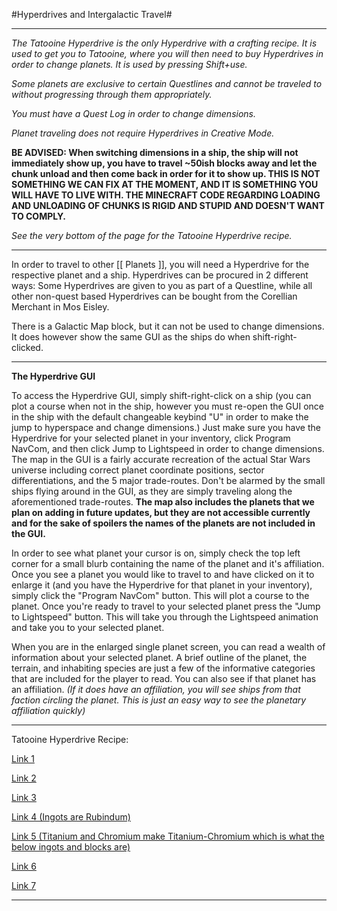 #Hyperdrives and Intergalactic Travel#

****

*The Tatooine Hyperdrive is the only Hyperdrive with a crafting recipe.  It is used to get you to Tatooine, where you will then need to buy Hyperdrives in order to change planets.  It is used by pressing Shift+use.*

*Some planets are exclusive to certain Questlines and cannot be traveled to without progressing through them appropriately.*

*You must have a Quest Log in order to change dimensions.*

*Planet traveling does not require Hyperdrives in Creative Mode.*

**BE ADVISED: When switching dimensions in a ship, the ship will not immediately show up, you have to travel ~50ish blocks away and let the chunk unload and then come back in order for it to show up.  THIS IS NOT SOMETHING WE CAN FIX AT THE MOMENT, AND IT IS SOMETHING YOU WILL HAVE TO LIVE WITH.  THE MINECRAFT CODE REGARDING LOADING AND UNLOADING OF CHUNKS IS RIGID AND STUPID AND DOESN'T WANT TO COMPLY.**

*See the very bottom of the page for the Tatooine Hyperdrive recipe.*

****

In order to travel to other [[ Planets ]], you will need a Hyperdrive for the respective planet and a ship.  Hyperdrives can be procured in 2 different ways:  Some Hyperdrives are given to you as part of a Questline, while all other non-quest based Hyperdrives can be bought from the Corellian Merchant in Mos Eisley.

There is a Galactic Map block, but it can not be used to change dimensions.  It does however show the same GUI as the ships do when shift-right-clicked.

****

**The Hyperdrive GUI**

To access the Hyperdrive GUI, simply shift-right-click on a ship  (you can plot a course when not in the ship, however you must re-open the GUI once in the ship with the default changeable keybind "U" in order to make the jump to hyperspace and change dimensions.)  Just make sure you have the Hyperdrive for your selected planet in your inventory, click Program NavCom, and then click Jump to Lightspeed in order to change dimensions.  The map in the GUI is a fairly accurate recreation of the actual Star Wars universe including correct planet coordinate positions, sector differentiations, and the 5 major trade-routes.  Don't be alarmed by the small ships flying around in the GUI, as they are simply traveling along the aforementioned trade-routes.  **The map also includes the planets that we plan on adding in future updates, but they are not accessible currently and for the sake of spoilers the names of the planets are not included in the GUI.**

In order to see what planet your cursor is on, simply check the top left corner for a small blurb containing the name of the planet and it's affiliation.  Once you see a planet you would like to travel to and have clicked on it to enlarge it (and you have the Hyperdrive for that planet in your inventory), simply click the "Program NavCom" button.  This will plot a course to the planet.  Once you're ready to travel to your selected planet press the "Jump to Lightspeed" button.  This will take you through the Lightspeed animation and take you to your selected planet.

When you are in the enlarged single planet screen, you can read a wealth of information about your selected planet.  A brief outline of the planet, the terrain, and inhabiting species are just a few of the informative categories that are included for the player to read.  You can also see if that planet has an affiliation. *(If it does have an affiliation, you will see ships from that faction circling the planet.  This is just an easy way to see the planetary affiliation quickly)*

****

Tatooine Hyperdrive Recipe:

[Link 1](https://i.gyazo.com/d4ba539deedc6f5e78866202c12834a0.png)

[Link 2](https://i.gyazo.com/791583efb66e7f87f11f8eef6d26b85c.png)

[Link 3](https://i.gyazo.com/a851b9f66faeda7a01a53370152a38ef.png)

[Link 4 (Ingots are Rubindum)](https://i.gyazo.com/9e8113a1ec353d022b1310f7ff942701.png)

[Link 5 (Titanium and Chromium make Titanium-Chromium which is what the below ingots and blocks are)](https://i.gyazo.com/e345bef3d31fd9b34ee26522d6b6b16c.png)

[Link 6](https://i.gyazo.com/07c1099350edfba389659b4e53f6465f.png)

[Link 7](https://i.gyazo.com/78767109bd690ef4050e7d762c89a338.png)

****